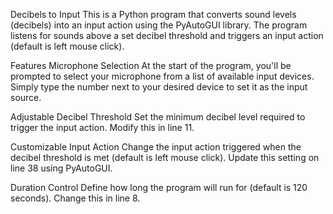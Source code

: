 Decibels to Input
This is a Python program that converts sound levels (decibels) into an input action using the PyAutoGUI library. The program listens for sounds above a set decibel threshold and triggers an input action (default is left mouse click).

Features
Microphone Selection
At the start of the program, you'll be prompted to select your microphone from a list of available input devices. Simply type the number next to your desired device to set it as the input source.

Adjustable Decibel Threshold
Set the minimum decibel level required to trigger the input action. Modify this in line 11.

Customizable Input Action
Change the input action triggered when the decibel threshold is met (default is left mouse click). Update this setting on line 38 using PyAutoGUI.

Duration Control
Define how long the program will run for (default is 120 seconds). Change this in line 8.
